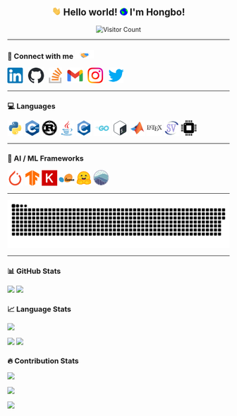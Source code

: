 <h2 align="center">
  <img src="assets/hi.gif" height="20" alt="wave"/> Hello world! <img src="assets/earth.gif" width="18" alt="earth"/> I'm Hongbo!
</h2>

[//]: # (![]&#40;https://img.shields.io/github/followers/hongbozheng?label=Follow&style=social&#41;)

[//]: # (![]&#40;https://img.shields.io/badge/last_updated-May.12.2025-informational&#41;)

[//]: # (![]&#40;https://komarev.com/ghpvc/?username=hongbozheng&color=FFA500&style=flat&abbreviated=true&#41;)

<p align="center">
  <img src="https://profile-counter.glitch.me/hongbozheng/count.svg" alt="Visitor Count" height="30">
</p>

---

### 🤝 Connect with me <img src="assets/handshake.gif" height="20px">

[<img src="assets/linkedin.svg" alt="linkedin logo" height="35">](https://www.linkedin.com/in/hongbo-zheng-b088581b6/)&nbsp;&nbsp;
[<img src="assets/github.svg" alt="github logo" height="35">](https://github.com/hongbozheng)&nbsp;&nbsp;
[<img src="assets/stackoverflow.svg" alt="stackoverflow logo" height="35">]()&nbsp;&nbsp;
[<img src="assets/gmail.svg" alt="gmail logo" height="35">](mailto:hongbozheng1003@gmail.com)&nbsp;&nbsp;
[<img src="assets/instagram.svg" alt="instagram logo" height="35">]()&nbsp;&nbsp;
[<img src="assets/twitter.svg" alt="twitter logo" height="35">]()&nbsp;&nbsp;

---

### 💻 Languages

[//]: # (https://github.com/alexandresanlim/Badges4-README.md-Profile)

<p align="left">
  <img src="assets/python.svg" alt="Python" height="35"/>
  <img src="assets/cpp.svg" alt="C++" height="35"/>
  <img src="assets/rust.svg" alt="Rust" height="35"/>
  <img src="assets/java.svg" alt="Java" height="35"/>
  <img src="assets/c.svg" alt="C" height="35"/>
  <img src="assets/go.svg" alt="Go" height="35"/>
  <img src="assets/bash.svg" alt="Bash" height="35"/>
  <img src="assets/matlab.svg" alt="MATLAB" height="35"/>
  <img src="assets/latex.svg" alt="LaTeX" height="35"/>
  <img src="assets/systemverilog.svg" alt="SystemVerilog" height="35"/>
  <img src="assets/vhdl.svg" alt="VHDL" height="35"/>
</p>

---

### 🧠 AI / ML Frameworks

<p align="left">
  <img src="assets/pytorch.svg" alt="PyTorch" height="35"/>
  <img src="assets/tensorflow.svg" alt="TensorFlow" height="35"/>
  <img src="assets/keras.svg" alt="Keras" height="35"/>
  <img src="assets/scikit-learn.svg" alt="Scikit-learn" height="35"/>
  <img src="assets/huggingface.svg" alt="Hugging Face" height="35"/>
  <img src="assets/seaborn.svg" alt="Seaborn" height="35"/>
</p>

---

<picture>
  <source media="(prefers-color-scheme: dark)" srcset="https://raw.githubusercontent.com/hongbozheng/hongbozheng/output/github-snake-dark.svg" />
  <source media="(prefers-color-scheme: light)" srcset="https://raw.githubusercontent.com/hongbozheng/hongbozheng/output/github-snake.svg" />
  <img alt="github-snake" src="https://raw.githubusercontent.com/hongbozheng/hongbozheng/output/github-snake.svg" />
</picture>

---

### 📊 GitHub Stats

[//]: # (https://github.com/anuraghazra/github-readme-stats/tree/master)
![](https://github-readme-stats-hongbozhengs-projects.vercel.app/api?username=hongbozheng&show_icons=true&include_all_commits=true&title_color=FFC0CB&text_color=00FFFF&icon_color=FFA500&bg_color=000000)
![](http://github-profile-summary-cards-hongbozhengs-projects.vercel.app/api/cards/stats?username=hongbozheng&theme=omni)

### 📈 Language Stats

![](https://github-readme-stats-hongbozhengs-projects.vercel.app/api/top-langs/?username=hongbozheng&layout=compact&title_color=FFC0CB&text_color=00FFFF&icon_color=FFA500&bg_color=000000&hide=Jupyter%20Notebook,SystemVerilog,Verilog,HTML,Makefile,PHP,Assembly)

![](https://github-profile-summary-cards.vercel.app/api/cards/repos-per-language?username=hongbozheng&theme=omni&exclude=SystemVerilog,Verilog,HTML,Makefile,PHP,Assembly)
![](https://github-profile-summary-cards.vercel.app/api/cards/most-commit-language?username=hongbozheng&theme=omni&exclude=SystemVerilog,Verilog,HTML,Makefile,PHP,Assembly)

### 🔥 Contribution Stats

[//]: # (https://github.com/DenverCoder1/github-readme-streak-stats/tree/main)
![](https://github-readme-streak-stats-hongbozhengs-projects.vercel.app?user=hongbozheng&background=000000&ring=FFC0CB&fire=FFA500&currStreakNum=00FFFF&sideNums=00FFFF&currStreakLabel=FFA500&sideLabels=FFA500&dates=FFC0CB&date_format=M%20j[%2C%20Y]&card_width=495)

[//]: # (https://github.com/vn7n24fzkq/github-profile-summary-cards)
![](https://github-profile-summary-cards.vercel.app/api/cards/profile-details?username=hongbozheng&theme=omni)

![](http://github-profile-summary-cards-hongbozhengs-projects.vercel.app/api/cards/productive-time?username=hongbozheng&theme=omni&utcOffset=-5)
